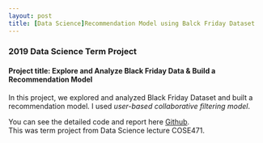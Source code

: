 ```yaml
---
layout: post
title: [Data Science]Recommendation Model using Balck Friday Dataset
---
```


### 2019 Data Science Term Project






#### Project title: Explore and Analyze Black Friday Data & Build a Recommendation Model

In this project, we explored and analyzed Black Friday Dataset and built a recommendation model. 
I used *user-based collaborative filtering model*.

You can see the detailed code and report here 
[Github](https://github.com/limhyesu98/COSE471_DataScience/blob/master/Final_Report.ipynb).<br>
This was term project from Data Science lecture COSE471.<br>
